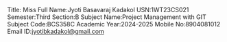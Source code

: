 Title: Miss
Full Name:Jyoti Basavaraj Kadakol
USN:1WT23CS021
Semester:Third
Section:B
Subject Name:Project Management with GIT
Subject Code:BCS358C
Academic Year:2024-2025
Mobile No:8904081012
Email ID:jyotibkadakol@gmail.com


